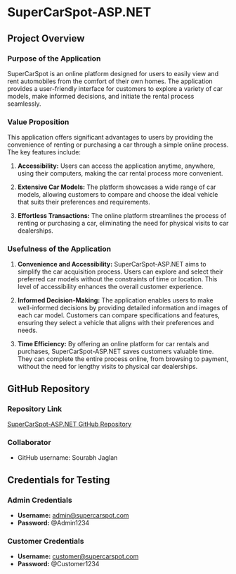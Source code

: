 # SuperCarSpot-ASP.NET

## Project Overview

### Purpose of the Application
SuperCarSpot is an online platform designed for users to easily view and rent automobiles from the comfort of their own homes. The application provides a user-friendly interface for customers to explore a variety of car models, make informed decisions, and initiate the rental process seamlessly.

### Value Proposition
This application offers significant advantages to users by providing the convenience of renting or purchasing a car through a simple online process. The key features include:

1. **Accessibility:** Users can access the application anytime, anywhere, using their computers, making the car rental process more convenient.
  
2. **Extensive Car Models:** The platform showcases a wide range of car models, allowing customers to compare and choose the ideal vehicle that suits their preferences and requirements.
  
3. **Effortless Transactions:** The online platform streamlines the process of renting or purchasing a car, eliminating the need for physical visits to car dealerships.

### Usefulness of the Application

1. **Convenience and Accessibility:**
SuperCarSpot-ASP.NET aims to simplify the car acquisition process. Users can explore and select their preferred car models without the constraints of time or location. This level of accessibility enhances the overall customer experience.

2. **Informed Decision-Making:**
The application enables users to make well-informed decisions by providing detailed information and images of each car model. Customers can compare specifications and features, ensuring they select a vehicle that aligns with their preferences and needs.

3. **Time Efficiency:**
By offering an online platform for car rentals and purchases, SuperCarSpot-ASP.NET saves customers valuable time. They can complete the entire process online, from browsing to payment, without the need for lengthy visits to physical car dealerships.

## GitHub Repository

### Repository Link
[SuperCarSpot-ASP.NET GitHub Repository](https://github.com/200530618/SuperCarSpot-Asp.Net/tree/master)

### Collaborator
- GitHub username: Sourabh Jaglan

## Credentials for Testing

### Admin Credentials
- **Username:** admin@supercarspot.com
- **Password:** @Admin1234

### Customer Credentials
- **Username:** customer@supercarspot.com
- **Password:** @Customer1234
